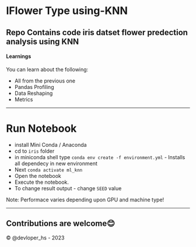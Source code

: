 
# IFlower Type using-KNN
Repo Contains code iris datset flower predection analysis using KNN
---
#### Learnings

You can learn about the following:
- All from the previous one
- Pandas Profiling
- Data Reshaping
- Metrics

-----
# Run Notebook
- install Mini Conda / Anaconda
- cd to `iris` folder
- in miniconda shell type `conda env create -f environment.yml` - Installs all dependecy in new environment
- Next `conda activate ml_knn`
- Open the notebook
- Execute the notebook. 
- To change result output - change `SEED` value

Note: Performace varies depending upon GPU and machine type!

----
Contributions are welcome😊
----

&copy; @devloper_hs - 2023
